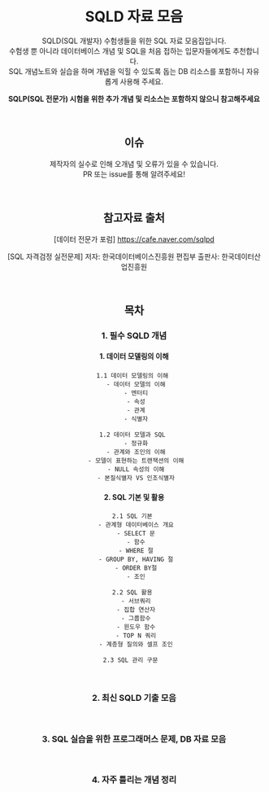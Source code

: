 <div align="center">

   
# SQLD 자료 모음
SQLD(SQL 개발자) 수험생들을 위한 SQL 자료 모음집입니다.  
수험생 뿐 아니라 데이터베이스 개념 및 SQL을 처음 접하는 입문자들에게도 추천합니다.   
SQL 개념노트와 실습을 하며 개념을 익힐 수 있도록 돕는 DB 리소스를 포함하니 자유롭게 사용해 주세요.

**SQLP(SQL 전문가) 시험을 위한 추가 개념 및 리소스는 포함하지 않으니 참고해주세요** 

</br>

## 이슈
제작자의 실수로 인해 오개념 및 오류가 있을 수 있습니다.  
PR 또는 issue를 통해 알려주세요!

</br> 

## 참고자료 출처
[데이터 전문가 포럼]
https://cafe.naver.com/sqlpd

[SQL 자격검정 실전문제]
저자: 한국데이터베이스진흥원 편집부
출판사: 한국데이터산업진흥원

</br>

## 목차 

### 1. 필수 SQLD 개념  

#### 1. 데이터 모델링의 이해  
   
     1.1 데이터 모델링의 이해  
       - 데이터 모델의 이해  
       - 엔터티  
       - 속성  
       - 관계  
       - 식별자  
     
     1.2 데이터 모델과 SQL  
       - 정규화  
       - 관계와 조인의 이해  
       - 모델이 표현하는 트랜잭션의 이해  
       - NULL 속성의 이해  
       - 본질식별자 VS 인조식별자  

  
#### 2. SQL 기본 및 활용  
     2.1 SQL 기본  
       - 관계형 데이터베이스 개요  
       - SELECT 문  
       - 함수  
       - WHERE 절  
       - GROUP BY, HAVING 절  
       - ORDER BY절  
       - 조인  
     
     2.2 SQL 활용  
       - 서브쿼리  
       - 집합 연산자  
       - 그룹함수  
       - 윈도우 함수  
       - TOP N 쿼리  
       - 계층형 질의와 셀프 조인  
   
     2.3 SQL 관리 구문   

</br>

### 2. 최신 SQLD 기출 모음  
</br>

### 3. SQL 실습을 위한 프로그래머스 문제, DB 자료 모음 
</br>

### 4. 자주 틀리는 개념 정리
</br>

